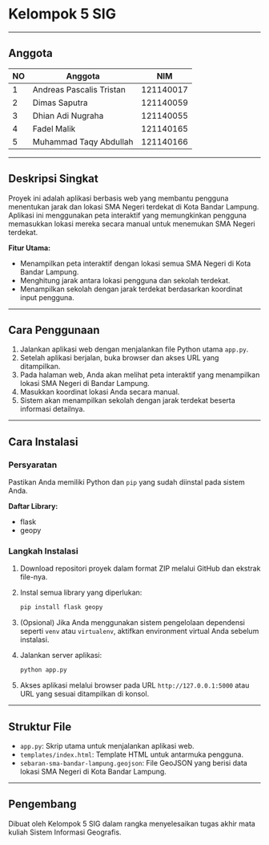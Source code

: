 # Kelompok 5 SIG

---

## **Anggota**

| **NO** | **Anggota**                     | **NIM**       |
|--------|--------------------------------|---------------|
| 1      | Andreas Pascalis Tristan       | 121140017     |
| 2      | Dimas Saputra                  | 121140059     |
| 3      | Dhian Adi Nugraha              | 121140055     |
| 4      | Fadel Malik                    | 121140165     |
| 5      | Muhammad Taqy Abdullah         | 121140166     |

---

## **Deskripsi Singkat**

Proyek ini adalah aplikasi berbasis web yang membantu pengguna menentukan jarak dan lokasi SMA Negeri terdekat di Kota Bandar Lampung. Aplikasi ini menggunakan peta interaktif yang memungkinkan pengguna memasukkan lokasi mereka secara manual untuk menemukan SMA Negeri terdekat.

**Fitur Utama:**
- Menampilkan peta interaktif dengan lokasi semua SMA Negeri di Kota Bandar Lampung.
- Menghitung jarak antara lokasi pengguna dan sekolah terdekat.
- Menampilkan sekolah dengan jarak terdekat berdasarkan koordinat input pengguna.

---

## **Cara Penggunaan**

1. Jalankan aplikasi web dengan menjalankan file Python utama `app.py`.
2. Setelah aplikasi berjalan, buka browser dan akses URL yang ditampilkan.
3. Pada halaman web, Anda akan melihat peta interaktif yang menampilkan lokasi SMA Negeri di Bandar Lampung.
4. Masukkan koordinat lokasi Anda secara manual.
5. Sistem akan menampilkan sekolah dengan jarak terdekat beserta informasi detailnya.

---

## **Cara Instalasi**

### **Persyaratan**
Pastikan Anda memiliki Python dan `pip` yang sudah diinstal pada sistem Anda.

**Daftar Library:**
- flask
- geopy

### **Langkah Instalasi**

1. Download repositori proyek dalam format ZIP melalui GitHub dan ekstrak file-nya.

2. Instal semua library yang diperlukan:
   ```bash
   pip install flask geopy
   ```

3. (Opsional) Jika Anda menggunakan sistem pengelolaan dependensi seperti `venv` atau `virtualenv`, aktifkan environment virtual Anda sebelum instalasi.

4. Jalankan server aplikasi:
   ```bash
   python app.py
   ```

5. Akses aplikasi melalui browser pada URL `http://127.0.0.1:5000` atau URL yang sesuai ditampilkan di konsol.

---

## **Struktur File**

- `app.py`: Skrip utama untuk menjalankan aplikasi web.
- `templates/index.html`: Template HTML untuk antarmuka pengguna.
- `sebaran-sma-bandar-lampung.geojson`: File GeoJSON yang berisi data lokasi SMA Negeri di Kota Bandar Lampung.

---

## **Pengembang**
Dibuat oleh Kelompok 5 SIG dalam rangka menyelesaikan tugas akhir mata kuliah Sistem Informasi Geografis.

